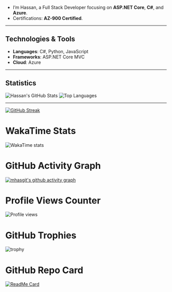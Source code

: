 -  I’m Hassan, a Full Stack Developer focusing on **ASP.NET Core**, **C#**, and **Azure**.
-  Certifications: **AZ-900 Certified**.

---

## Technologies & Tools
- **Languages**: C#, Python, JavaScript
- **Frameworks**: ASP.NET Core MVC
- **Cloud**: Azure

---

## Statistics

![Hassan's GitHub Stats](https://github-readme-stats.vercel.app/api?username=mhasgit&show_icons=true&theme=dark)
![Top Languages](https://github-readme-stats.vercel.app/api/top-langs/?username=mhasgit&layout=compact&theme=dark)

---


[![GitHub Streak](https://streak-stats.demolab.com?user=mhasgit&theme=radical)](https://git.io/streak-stats)



# WakaTime Stats
![WakaTime stats](https://github-readme-stats.vercel.app/api/wakatime?username=mhasgit)

# GitHub Activity Graph
[![mhasgit's github activity graph](https://github-readme-activity-graph.vercel.app/graph?username=mhasgit&theme=react-dark)](https://github.com/ashutosh00710/github-readme-activity-graph)

# Profile Views Counter
![Profile views](https://komarev.com/ghpvc/?username=mhasgit)

# GitHub Trophies
![trophy](https://github-profile-trophy.vercel.app/?username=mhasgit)

# GitHub Repo Card
[![ReadMe Card](https://github-readme-stats.vercel.app/api/pin/?username=mhasgit&repo=CSharp)](https://github.com/mhasgit/CSharp)

